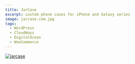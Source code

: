 ```yaml
---
title: JarCase
excerpt: custom phone cases for iPhone and Galaxy series
image: jarcase.com.jpg
tags:
  - WordPress
  - CloudWays
  - DigitalOcean
  - WooCommerce
---
```


<a href="//jarcase.com"><img class="imgfull" alt="jarcase" title="jarcase" src="{{ site.baseurl }}/images/jarcase.com.jpg"></a>
